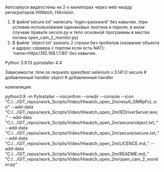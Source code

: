 Автозапуск видеостены на 2-х мониторах через web-морду регисраторов HiWatch, Hikvision.
1. В файле'secure.txt' написать 'login=password' без кавычек. (при условии использования 
одинаковых лоогина и пароля, в ином случаае правьте secure.py и тело основной программы в местах логина open_cam_2_monitor.py)
2. В файле 'object.txt' указать 2 строки без пробелов (название объекта и адррес сервера с портом если есть NAT): 
'name=https:\\192.168.1.1:80' без кавычек.


Python 3.9.13
pyinstaller 4.4

Зависимости:
time
os
requests
speedtest
selenium v.3.141.0
secure # добавленный handler
object # добавленный handler

компиляция:

python3.9 -m PyInstaller --noconfirm --onedir --console --icon "C:/.../GIT_repos/work_Scripts/Video/Hiwatch_open_2m/result_GMRpFcL.ico" --add-data "C:/.../GIT_repos/work_Scripts/Video/Hiwatch_open_2m/IEDriverServer.exe;." --add-data "C:/.../GIT_repos/work_Scripts/Video/Hiwatch_open_2m/secure/object.txt;." --add-data "C:/.../GIT_repos/work_Scripts/Video/Hiwatch_open_2m/secure/secure.txt;." --add-data "C:/.../GIT_repos/work_Scripts/Video/Hiwatch_open_2m/LICENCE.md;." --add-data "C:/.../GIT_repos/work_Scripts/Video/Hiwatch_open_2m/README.md;."  "C:/.../GIT_repos/work_Scripts/Video/Hiwatch_open_2m/open_cam_2_monitor.py"

